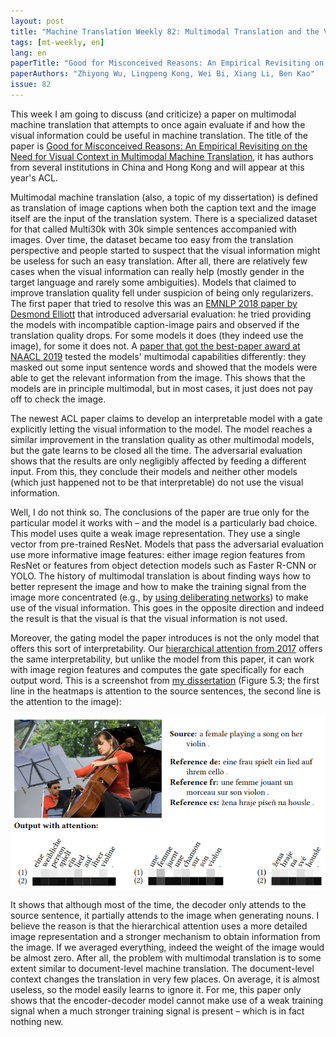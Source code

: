 ```yaml
---
layout: post
title: "Machine Translation Weekly 82: Multimodal Translation and the Visual Context"
tags: [mt-weekly, en]
lang: en
paperTitle: "Good for Misconceived Reasons: An Empirical Revisiting on the Need for Visual Context in Multimodal Machine Translation"
paperAuthors: "Zhiyong Wu, Lingpeng Kong, Wei Bi, Xiang Li, Ben Kao"
issue: 82
---
```


This week I am going to discuss (and criticize) a paper on multimodal machine
translation that attempts to once again evaluate if and how the visual
information could be useful in machine translation. The title of the paper is
[Good for Misconceived Reasons: An Empirical Revisiting on the Need for Visual
Context in Multimodal Machine Translation](https://arxiv.org/abs/2105.14462),
it has authors from several institutions in China and Hong Kong and will appear
at this year's ACL.

Multimodal machine translation (also, a topic of my dissertation) is defined as
translation of image captions when both the caption text and the image itself
are the input of the translation system. There is a specialized dataset for
that called Multi30k with 30k simple sentences accompanied with images. Over
time, the dataset became too easy from the translation perspective and people
started to suspect that the visual information might be useless for such an
easy translation. After all, there are relatively few cases when the visual
information can really help (mostly gender in the target language and rarely
some ambiguities). Models that claimed to improve translation quality fell
under suspicion of being only regularizers.  The first paper that tried to
resolve this was an [EMNLP 2018 paper by Desmond
Elliott](https://www.aclweb.org/anthology/D18-1329) that introduced adversarial
evaluation: he tried providing the models with incompatible caption-image pairs
and observed if the translation quality drops.  For some models it does (they
indeed use the image), for some it does not. A [paper that got the best-paper
award at NAACL 2019](https://www.aclweb.org/anthology/N19-1422) tested the
models' multimodal capabilities differently: they masked out some input
sentence words and showed that the models were able to get the relevant
information from the image. This shows that the models are in principle
multimodal, but in most cases, it just does not pay off to check the image.

The newest ACL paper claims to develop an interpretable model with a gate
explicitly letting the visual information to the model. The model reaches a
similar improvement in the translation quality as other multimodal models, but
the gate learns to be closed all the time. The adversarial evaluation shows
that the results are only negligibly affected by feeding a different input.
From this, they conclude their models and neither other models (which just
happened not to be that interpretable) do not use the visual information.

Well, I do not think so. The conclusions of the paper are true only for the
particular model it works with – and the model is a particularly bad choice.
This model uses quite a weak image representation. They use a single vector
from pre-trained ResNet. Models that pass the adversarial evaluation use more
informative image features: either image region features from ResNet or
features from object detection models such as Faster R-CNN or YOLO. The history
of multimodal translation is about finding ways how to better represent the
image and how to make the training signal from the image more concentrated
(e.g., by [using deliberating
networks](https://www.aclweb.org/anthology/P19-1653)) to make use of the visual
information. This goes in the opposite direction and indeed the result is that
the visual is that the visual information is not used.

Moreover, the gating model the paper introduces is not the only model that
offers this sort of interpretability. Our [hierarchical attention from
2017](https://www.aclweb.org/anthology/P17-2031) offers the same
interpretability, but unlike the model from this paper, it can work with image
region features and computes the gate specifically for each output word. This
is a screenshot from [my
dissertation](http://ufal.mff.cuni.cz/biblio/attachments/2019-libovicky-p2525377668575645580.pdf)
(Figure 5.3; the first line in the heatmaps is attention to the source
sentences, the second line is the attention to the image):

![Hierarchical attention](/assets/multimodal.png)

It shows that although most of the time, the decoder only attends to the source
sentence, it partially attends to the image when generating nouns. I
believe the reason is that the hierarchical attention uses a more detailed
image representation and a stronger mechanism to obtain information from the
image. If we averaged everything, indeed the weight of the image would be
almost zero. After all, the problem with multimodal translation is to some
extent similar to document-level machine translation. The document-level
context changes the translation in very few places. On average, it is almost
useless, so the model easily learns to ignore it. For me, this paper only shows
that the encoder-decoder model cannot make use of a weak training signal when a
much stronger training signal is present – which is in fact nothing new.

